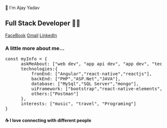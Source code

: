 <p></p>
🙏 I'm Ajay Yadav

<h2>Full Stack Developer 👨‍💻</h2>
<p><a href="https://www.facebook.com/yajayg/">FaceBook</a>
<a href="mailto:dev.yajay@gmail.com">Gmail</a>
<a href="https://www.linkedin.com/in/ajay-it-developer/">LinkedIn</a></p>
<h3>A little more about me...</h3>
<pre>
<span>const myInfo = {</span>
      <span>askMeAbout: ["web dev", "app api dev", "app dev", "tech"],</span>
      <span>technologies:{</span>
          <span>fronEnd: ["Angular","react-native","reactjs"],</span>
          <span>backEnd: ["PHP","ASP.Net","JAVA"],</span>
          <span>database: ["MySql","SQL Server","mongo"],</span>
          <span>uiFramework: ["bootstrap","react-native-elements","react-native-paper","material-ui"],</span>
          <span>others:["Postman"]</span>
      <span>},</span>
      <span>interests: ["music", "travel", "Programing"]</span>
<span>}</span>
</pre>
<h4>☕  I love connecting with different people </h4>
